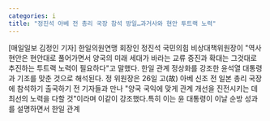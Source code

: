 ```yaml
---
categories: i
title: "정진석 아베 전 총리 국장 참석 방일…과거사와 현안 투트랙 노력"
---
```

[매일일보 김정인 기자] 한일의원연맹 회장인 정진석 국민의힘 비상대책위원장이 "역사 현안은 현안대로 풀어가면서 양국의 미래 세대가 바라는 교류 증진과 확대는 그것대로 추진하는 투트랙 노력이 필요하다"고 말했다. 한일 관계 정상화를 강조한 윤석열 대통령과 기조를 맞춘 것으로 해석된다. 정 위원장은 26일 고(故) 아베 신조 전 일본 총리 국장에 참석하기 출국하기 전 기자들과 만나 "양국 국익에 맞게 관계 개선을 진전시키는 데 최선의 노력을 다할 것"이라며 이같이 강조했다.특히 이는 윤 대통령이 이날 순방 성과를 설명하면서 한일 관계